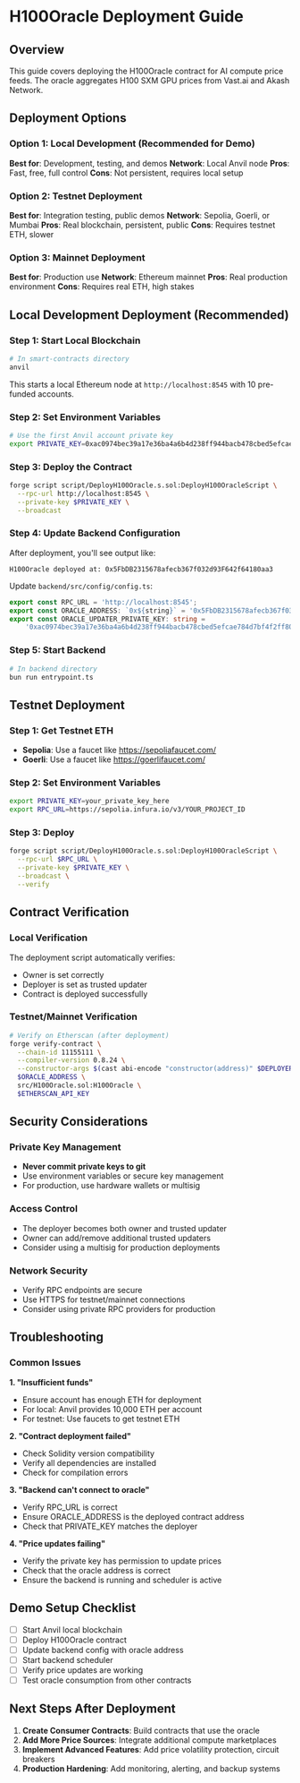 # H100Oracle Deployment Guide

## Overview

This guide covers deploying the H100Oracle contract for AI compute price feeds. The oracle aggregates H100 SXM GPU prices from Vast.ai and Akash Network.

## Deployment Options

### Option 1: Local Development (Recommended for Demo)

**Best for**: Development, testing, and demos
**Network**: Local Anvil node
**Pros**: Fast, free, full control
**Cons**: Not persistent, requires local setup

### Option 2: Testnet Deployment

**Best for**: Integration testing, public demos
**Network**: Sepolia, Goerli, or Mumbai
**Pros**: Real blockchain, persistent, public
**Cons**: Requires testnet ETH, slower

### Option 3: Mainnet Deployment

**Best for**: Production use
**Network**: Ethereum mainnet
**Pros**: Real production environment
**Cons**: Requires real ETH, high stakes

## Local Development Deployment (Recommended)

### Step 1: Start Local Blockchain

```bash
# In smart-contracts directory
anvil
```

This starts a local Ethereum node at `http://localhost:8545` with 10 pre-funded accounts.

### Step 2: Set Environment Variables

```bash
# Use the first Anvil account private key
export PRIVATE_KEY=0xac0974bec39a17e36ba4a6b4d238ff944bacb478cbed5efcae784d7bf4f2ff80
```

### Step 3: Deploy the Contract

```bash
forge script script/DeployH100Oracle.s.sol:DeployH100OracleScript \
  --rpc-url http://localhost:8545 \
  --private-key $PRIVATE_KEY \
  --broadcast
```

### Step 4: Update Backend Configuration

After deployment, you'll see output like:

```
H100Oracle deployed at: 0x5FbDB2315678afecb367f032d93F642f64180aa3
```

Update `backend/src/config/config.ts`:

```typescript
export const RPC_URL = 'http://localhost:8545';
export const ORACLE_ADDRESS: `0x${string}` = '0x5FbDB2315678afecb367f032d93F642f64180aa3';
export const ORACLE_UPDATER_PRIVATE_KEY: string =
	'0xac0974bec39a17e36ba4a6b4d238ff944bacb478cbed5efcae784d7bf4f2ff80';
```

### Step 5: Start Backend

```bash
# In backend directory
bun run entrypoint.ts
```

## Testnet Deployment

### Step 1: Get Testnet ETH

-   **Sepolia**: Use a faucet like https://sepoliafaucet.com/
-   **Goerli**: Use a faucet like https://goerlifaucet.com/

### Step 2: Set Environment Variables

```bash
export PRIVATE_KEY=your_private_key_here
export RPC_URL=https://sepolia.infura.io/v3/YOUR_PROJECT_ID
```

### Step 3: Deploy

```bash
forge script script/DeployH100Oracle.s.sol:DeployH100OracleScript \
  --rpc-url $RPC_URL \
  --private-key $PRIVATE_KEY \
  --broadcast \
  --verify
```

## Contract Verification

### Local Verification

The deployment script automatically verifies:

-   Owner is set correctly
-   Deployer is set as trusted updater
-   Contract is deployed successfully

### Testnet/Mainnet Verification

```bash
# Verify on Etherscan (after deployment)
forge verify-contract \
  --chain-id 11155111 \
  --compiler-version 0.8.24 \
  --constructor-args $(cast abi-encode "constructor(address)" $DEPLOYER_ADDRESS) \
  $ORACLE_ADDRESS \
  src/H100Oracle.sol:H100Oracle \
  $ETHERSCAN_API_KEY
```

## Security Considerations

### Private Key Management

-   **Never commit private keys to git**
-   Use environment variables or secure key management
-   For production, use hardware wallets or multisig

### Access Control

-   The deployer becomes both owner and trusted updater
-   Owner can add/remove additional trusted updaters
-   Consider using a multisig for production deployments

### Network Security

-   Verify RPC endpoints are secure
-   Use HTTPS for testnet/mainnet connections
-   Consider using private RPC providers for production

## Troubleshooting

### Common Issues

**1. "Insufficient funds"**

-   Ensure account has enough ETH for deployment
-   For local: Anvil provides 10,000 ETH per account
-   For testnet: Use faucets to get testnet ETH

**2. "Contract deployment failed"**

-   Check Solidity version compatibility
-   Verify all dependencies are installed
-   Check for compilation errors

**3. "Backend can't connect to oracle"**

-   Verify RPC_URL is correct
-   Ensure ORACLE_ADDRESS is the deployed contract address
-   Check that PRIVATE_KEY matches the deployer

**4. "Price updates failing"**

-   Verify the private key has permission to update prices
-   Check that the oracle address is correct
-   Ensure the backend is running and scheduler is active

## Demo Setup Checklist

-   [ ] Start Anvil local blockchain
-   [ ] Deploy H100Oracle contract
-   [ ] Update backend config with oracle address
-   [ ] Start backend scheduler
-   [ ] Verify price updates are working
-   [ ] Test oracle consumption from other contracts

## Next Steps After Deployment

1. **Create Consumer Contracts**: Build contracts that use the oracle
2. **Add More Price Sources**: Integrate additional compute marketplaces
3. **Implement Advanced Features**: Add price volatility protection, circuit breakers
4. **Production Hardening**: Add monitoring, alerting, and backup systems
